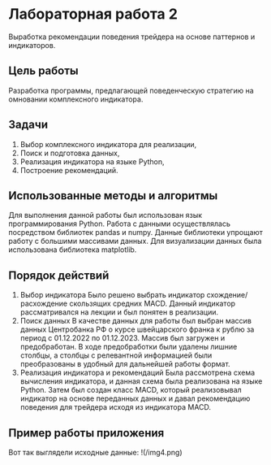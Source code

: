 # Лабораторная работа 2
Выработка рекомендации поведения трейдера на основе паттернов и индикаторов.
## Цель работы
Разработка программы, предлагающей поведенческую стратегию на омновании комплексного индикатора.
## Задачи
1. Выбор комплексного индикатора для реализации,
2. Поиск и подготовка данных,
3. Реализация индикатора на языке Python,
4. Построение рекомендаций.
## Использованные методы и алгоритмы
Для выполнения данной работы был использован язык программирования Python.
Работа с данными осуществлялась посредством библиотек pandas и numpy. Данные библиотеки упрощают работу с большими массивами данных.
Для визуализации данных была использована библиотека matplotlib.
## Порядок действий
1. Выбор индикатора
Было решено выбрать индикатор схождение/расхождение скользящих средних MACD. Данный индикатор рассматривался на лекции и был понятен в реализации.
2. Поиск данных
В качестве данных для работы был выбран массив данных Центробанка РФ о курсе швейцарского франка к рублю за период с 01.12.2022 по 01.12.2023. Массив был загружен и предобработан. В ходе предобработки были удалены лишние столбцы, а столбцы с релевантной информацией были преобразованы в удобный для дальнейшей работы формат.
3. Реализация индикатора и рекомендаций
Была рассмотрена схема вычисления индикатора, и данная схема была реализована на языке Python. Затем был создан класс MACD, который реализовывал индикатор на основе переданных данных и давал рекомендацию поведения для трейдера исходя из индикатора MACD.
## Пример работы приложения
Вот так выглядели исходные данные:
!(/img4.png)